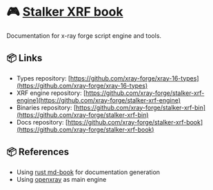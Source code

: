 # 🎮 [Stalker XRF book](/)

Documentation for x-ray forge script engine and tools.

## 📦 Links

- Types repository: [https://github.com/xray-forge/xray-16-types](https://github.com/xray-forge/xray-16-types)
- XRF engine repository: [https://github.com/xray-forge/stalker-xrf-engine](https://github.com/xray-forge/stalker-xrf-engine)
- Binaries repository: [https://github.com/xray-forge/stalker-xrf-bin](https://github.com/xray-forge/stalker-xrf-bin)
- Docs repository: [https://github.com/xray-forge/stalker-xrf-book](https://github.com/xray-forge/stalker-xrf-book)

## 📦 References

- Using [rust md-book](https://github.com/rust-lang/mdBook) for documentation generation
- Using [openxray](https://github.com/OpenXRay/xray-16) as main engine
